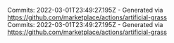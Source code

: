 Commits: 2022-03-01T23:49:27.195Z - Generated via https://github.com/marketplace/actions/artificial-grass
<br>
Commits: 2022-03-01T23:49:27.195Z - Generated via https://github.com/marketplace/actions/artificial-grass
<br>
